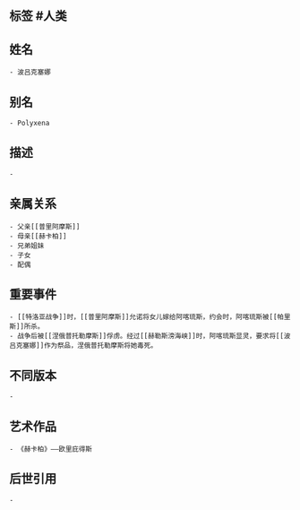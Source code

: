 ## 标签  #人类
## 姓名
	- 波吕克塞娜
## 别名
	- Polyxena
## 描述
	-
## 亲属关系
	- 父亲[[普里阿摩斯]]
	- 母亲[[赫卡柏]]
	- 兄弟姐妹
	- 子女
	- 配偶
## 重要事件
	- [[特洛亚战争]]时，[[普里阿摩斯]]允诺将女儿嫁给阿喀琉斯，约会时，阿喀琉斯被[[帕里斯]]所杀。
	- 战争后被[[涅俄普托勒摩斯]]俘虏。经过[[赫勒斯滂海峡]]时，阿喀琉斯显灵，要求将[[波吕克塞娜]]作为祭品，涅俄普托勒摩斯将她毒死。
## 不同版本
	-
## 艺术作品
	- 《赫卡柏》——欧里庇得斯
## 后世引用
	-
